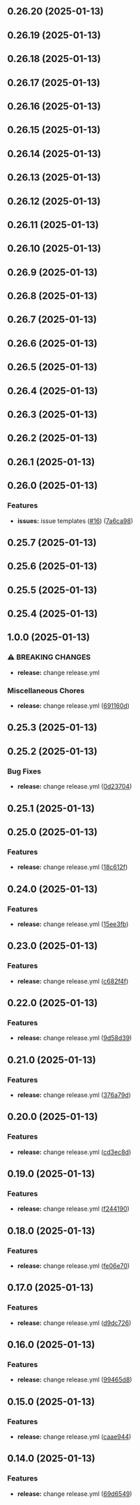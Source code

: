 ## 0.26.20 (2025-01-13)

## 0.26.19 (2025-01-13)

## 0.26.18 (2025-01-13)

## 0.26.17 (2025-01-13)

## 0.26.16 (2025-01-13)

## 0.26.15 (2025-01-13)

## 0.26.14 (2025-01-13)

## 0.26.13 (2025-01-13)

## 0.26.12 (2025-01-13)

## 0.26.11 (2025-01-13)

## 0.26.10 (2025-01-13)

## 0.26.9 (2025-01-13)

## 0.26.8 (2025-01-13)

## 0.26.7 (2025-01-13)

## 0.26.6 (2025-01-13)

## 0.26.5 (2025-01-13)

## 0.26.4 (2025-01-13)

## 0.26.3 (2025-01-13)

## 0.26.2 (2025-01-13)

## 0.26.1 (2025-01-13)

## 0.26.0 (2025-01-13)


### Features

* **issues:** issue templates ([#16](https://github.com/bitsneak/HTLLE-DA-Vorlage/issues/16)) ([7a6ca98](https://github.com/bitsneak/HTLLE-DA-Vorlage/commit/7a6ca982c17ab4ef1a3d6be31a531c144a46adb3))

## 0.25.7 (2025-01-13)

## 0.25.6 (2025-01-13)

## 0.25.5 (2025-01-13)

## 0.25.4 (2025-01-13)

## 1.0.0 (2025-01-13)


### ⚠ BREAKING CHANGES

* **release:** change release.yml

### Miscellaneous Chores

* **release:** change release.yml ([691160d](https://github.com/bitsneak/HTLLE-DA-Vorlage/commit/691160dd0f9927b1c9ca758f232c13961813653c))

## 0.25.3 (2025-01-13)

## 0.25.2 (2025-01-13)


### Bug Fixes

* **release:** change release.yml ([0d23704](https://github.com/bitsneak/HTLLE-DA-Vorlage/commit/0d237047cb078e84093de913b6c1e96296e56bc7))

## 0.25.1 (2025-01-13)

## 0.25.0 (2025-01-13)


### Features

* **release:** change release.yml ([18c612f](https://github.com/bitsneak/HTLLE-DA-Vorlage/commit/18c612faf68011356cb06ffc037c9f5ceef40be8))

## 0.24.0 (2025-01-13)


### Features

* **release:** change release.yml ([15ee3fb](https://github.com/bitsneak/HTLLE-DA-Vorlage/commit/15ee3fb7025828a63a192d0c281e58ea98c49fd8))

## 0.23.0 (2025-01-13)


### Features

* **release:** change release.yml ([c682f4f](https://github.com/bitsneak/HTLLE-DA-Vorlage/commit/c682f4f48559dd780de4cd3e4111e0f669d21a23))

## 0.22.0 (2025-01-13)


### Features

* **release:** change release.yml ([9d58d39](https://github.com/bitsneak/HTLLE-DA-Vorlage/commit/9d58d39c53116684078619f5118168d3d425c0ef))

## 0.21.0 (2025-01-13)


### Features

* **release:** change release.yml ([376a79d](https://github.com/bitsneak/HTLLE-DA-Vorlage/commit/376a79d28aaed441b5911c147a69ca662feae305))

## 0.20.0 (2025-01-13)


### Features

* **release:** change release.yml ([cd3ec8d](https://github.com/bitsneak/HTLLE-DA-Vorlage/commit/cd3ec8dba1c7a6878f8a9b99279ad8003e90d3ff))

## 0.19.0 (2025-01-13)


### Features

* **release:** change release.yml ([f244190](https://github.com/bitsneak/HTLLE-DA-Vorlage/commit/f244190c526e7e837405a00e95a6b1dac4a82f91))

## 0.18.0 (2025-01-13)


### Features

* **release:** change release.yml ([fe06e70](https://github.com/bitsneak/HTLLE-DA-Vorlage/commit/fe06e707ae1bd95fd2b240243d7727b98752eed5))

## 0.17.0 (2025-01-13)


### Features

* **release:** change release.yml ([d9dc726](https://github.com/bitsneak/HTLLE-DA-Vorlage/commit/d9dc72676c1f26fb1854f0bda549b876b31aecaa))

## 0.16.0 (2025-01-13)


### Features

* **release:** change release.yml ([99465d8](https://github.com/bitsneak/HTLLE-DA-Vorlage/commit/99465d8aadc96469e5de3442524d447328e869b7))

## 0.15.0 (2025-01-13)


### Features

* **release:** change release.yml ([caae944](https://github.com/bitsneak/HTLLE-DA-Vorlage/commit/caae94491829159f95b43936ffc4ddb2bba69bbf))

## 0.14.0 (2025-01-13)


### Features

* **release:** change release.yml ([69d6549](https://github.com/bitsneak/HTLLE-DA-Vorlage/commit/69d6549afb3e95181adc7387ceb80a771356f0fd))

